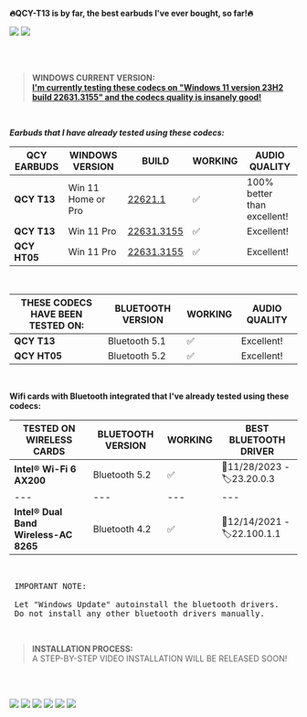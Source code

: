 
<p><strong>🔥QCY-T13 is by far, the best earbuds I've ever bought, so far!🔥</strong></p>

![](https://i.imgur.com/4sGFgV6.jpg)
![](https://imgur.com/jrlWqd8.jpg)


<br />
<br />

> **WINDOWS CURRENT VERSION:** <br />
> [**I'm currently testing these codecs on "Windows 11 version 23H2 build 22631.3155" and the codecs quality is insanely good!**](https://uupdump.net/selectlang.php?id=18947b65-2180-4838-a051-2dbe1ee40064)


<br />

***Earbuds that I have already tested using these codecs:*** <br />


|**QCY EARBUDS**|WINDOWS VERSION|BUILD|WORKING|AUDIO QUALITY|
|---|---|---|---|---|
|**QCY T13**|Win 11 Home or Pro|[22621.1](https://uupdump.net/selectlang.php?id=356c1621-04e7-4e66-8928-03a687c3db73)|:white_check_mark:|100% better than excellent!|
|**QCY T13**|Win 11 Pro|[22631.3155](https://uupdump.net/selectlang.php?id=18947b65-2180-4838-a051-2dbe1ee40064)|:white_check_mark:|Excellent!|
|**QCY HT05**|Win 11 Pro|[22631.3155](https://uupdump.net/selectlang.php?id=18947b65-2180-4838-a051-2dbe1ee40064)|:white_check_mark:|Excellent!|

<br />

|**THESE CODECS HAVE BEEN TESTED ON:**|BLUETOOTH VERSION|WORKING|AUDIO QUALITY|
|---|---|---|---|
|**QCY T13**|Bluetooth 5.1|:white_check_mark:|Excellent!|
|**QCY HT05**|Bluetooth 5.2|:white_check_mark:|Excellent!|

<br />

<!--
**If you are looking for having the best audio experience, I recommend this combination:**
|WINDOWS VERSION|EARBUDS|
|---|---|
|Windows 11 version 23H2 build 22631.3155|QCY T13|

<br />
-->

**Wifi cards with Bluetooth integrated that I've already tested using these codecs:** <br />

|**TESTED ON WIRELESS CARDS**|BLUETOOTH VERSION|WORKING|BEST BLUETOOTH DRIVER|
|---|---|---|---|
|**Intel® Wi-Fi 6 AX200**|Bluetooth 5.2|:white_check_mark:|📅11/28/2023 - 🏷️23.20.0.3| 
|---|---|---|---|
|**Intel® Dual Band Wireless-AC 8265**|Bluetooth 4.2|:white_check_mark:|📅12/14/2021 - 🏷️22.100.1.1|




<br />

<pre> IMPORTANT NOTE: <br />
 Let "Windows Update" autoinstall the bluetooth drivers.
 Do not install any other bluetooth drivers manually.</pre> 

<br />

> **INSTALLATION PROCESS:** <br />
>  A STEP-BY-STEP VIDEO INSTALLATION WILL BE RELEASED SOON! 

<br />
<br />

<!-- !
![](https://i.imgur.com/ZWudRns.png)
![](https://i.imgur.com/WWPeSHr.png)
![](https://i.imgur.com/o583b2D.png)
![](https://i.imgur.com/QmNqTk6.png) 
-->

[](https://i.imgur.com/4sGFgV6.jpg)
![](https://i.imgur.com/xdVQ0zN.png)
![](https://i.imgur.com/FkDKJmO.png)
![](https://i.imgur.com/3U13srq.png)
![](https://i.imgur.com/j5aNJ5n.png)
![](https://i.imgur.com/NBJSuuB.png)
![](https://i.imgur.com/a50KJdJ.png)


